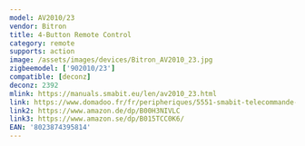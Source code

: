 ```yaml
---
model: AV2010/23
vendor: Bitron
title: 4-Button Remote Control
category: remote
supports: action
image: /assets/images/devices/Bitron_AV2010_23.jpg
zigbeemodel: ['902010/23']
compatible: [deconz]
deconz: 2392
mlink: https://manuals.smabit.eu/len/av2010_23.html
link: https://www.domadoo.fr/fr/peripheriques/5551-smabit-telecommande-zigbee-4-boutons-8023874395814.html
link2: https://www.amazon.de/dp/B00H3NIVLC
link3: https://www.amazon.se/dp/B015TCC0K6/
EAN: '8023874395814'
---
```


